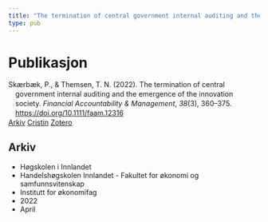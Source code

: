 ```yaml
---
title: "The termination of central government internal auditing and the emergence of the innovation society"
type: pub
---
```

<h1>Publikasjon</h1>
<article id="csl-bib-container-9ZGBG2BP" class="csl-bib-container">
  <div class="csl-bib-body" style="line-height: 1.35; padding-left: 1em; text-indent:-1em;">
  <div class="csl-entry">Sk&#xE6;rb&#xE6;k, P., &amp; Themsen, T. N. (2022). The termination of central government internal auditing and the emergence of the innovation society. <i>Financial Accountability &amp; Management</i>, <i>38</i>(3), 360&#x2013;375. <a href="https://doi.org/10.1111/faam.12316">https://doi.org/10.1111/faam.12316</a></div>
</div>
  <div class="csl-bib-buttons">
    <a href="#taxonomy-article-9ZGBG2BP" class="csl-bib-button">Arkiv</a>
    <a href="https://app.cristin.no/results/show.jsf?id=2016636" alt="Cristin URL" class="csl-bib-button">Cristin</a>
    <a href="http://zotero.org/groups/5022929/items/9ZGBG2BP" alt="Zotero URL" class="csl-bib-button">Zotero</a>
  </div>
  <div id="csl-bib-meta-container-9ZGBG2BP"></div>
</article>
<div id="csl-bib-meta-9ZGBG2BP" class="csl-bib-meta">
  <article id="taxonomy-article-9ZGBG2BP" class="taxonomy-article">
    <h1>Arkiv</h1>
    <ul>
      <li>Høgskolen i Innlandet</li>
      <li>Handelshøgskolen Innlandet - Fakultet for økonomi og samfunnsvitenskap</li>
      <li>Institutt for økonomifag</li>
      <li>2022</li>
      <li>April</li>
    </ul>
  </article>
</div>
